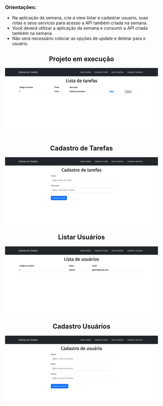 ### Orientações:

- Na aplicação da semana, crie a view listar e cadastrar usuario, suas rotas e seus services para acesso a  API também criada na semana.
- Você deverá utilizar a aplicação da semana e consumir a API criada também na semana.
- Não será necessário colocar as opções de update e deletar para o usuário.

<div align="center">

## Projeto em execução

<img src="../img/listarTarefas.png" alt="Lista de tarefas">

<br>

## Cadastro de Tarefas
<img src="../img/cadastroTarefa.png" alt="Cadastro de Tarefas">

<br>

## Listar Usuários
<img src="../img/listarUser.png" alt="Listar Usuários">

<br>

## Cadastro Usuários 
<img src="../img/cadastroUser.png" alt="Cadastro Usuários">

</div>
